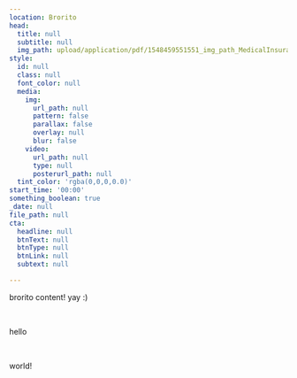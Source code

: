 ```yaml
---
location: Brorito
head:
  title: null
  subtitle: null
  img_path: upload/application/pdf/1548459551551_img_path_MedicalInsuranceIdCard.pdf
style:
  id: null
  class: null
  font_color: null
  media:
    img:
      url_path: null
      pattern: false
      parallax: false
      overlay: null
      blur: false
    video:
      url_path: null
      type: null
      posterurl_path: null
  tint_color: 'rgba(0,0,0,0.0)'
start_time: '00:00'
something_boolean: true
_date: null
file_path: null
cta:
  headline: null
  btnText: null
  btnType: null
  btnLink: null
  subtext: null

---
```




<p>brorito content! yay :)</p>
<p>&nbsp;</p>
<p>hello&nbsp;</p>
<p>&nbsp;</p>
<p>world!</p>




